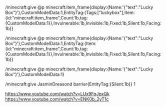 /minecraft:give @p minecraft:item_frame{display:{Name:'{"text":"Lucky Box"}'},CustomModelData:1,EntityTag:{Tags:["luckybox"],Item:{id:"minecraft:item_frame",Count:1b,tag:{CustomModelData:1}},Invulnerable:1b,Invisible:1b,Fixed:1b,Silent:1b,Facing:1b}}

/minecraft:give @p minecraft:item_frame{display:{Name:'{"text":"Lucky Box"}'},CustomModelData:1,EntityTag:{Item:{id:"minecraft:item_frame",Count:1b,tag:{CustomModelData:1}},Invulnerable:1b,Invisible:1b,Fixed:1b,Silent:1b,Facing:1b}}

/minecraft:give @p minecraft:item_frame{display:{Name:'{"text":"Lucky Box"}'},CustomModelData:1}

/minecraft:give JasminDreasond barrier{EntityTag:{Silent:1b}} 1


https://www.youtube.com/watch?v=LUx9FqJpxQk
https://www.youtube.com/watch?v=ENK0b_2yT1c